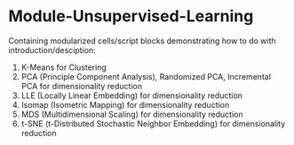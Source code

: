 # Module-Unsupervised-Learning

Containing modularized cells/script blocks demonstrating how to do with introduction/desciption:

1. K-Means for Clustering
2. PCA (Principle Component Analysis), Randomized PCA, Incremental PCA for dimensionality reduction
3. LLE (Locally Linear Embedding) for dimensionality reduction
4. Isomap (Isometric Mapping) for dimensionality reduction
5. MDS (Multidimensional Scaling) for dimensionality reduction
6. t-SNE (t-Distributed Stochastic Neighbor Embedding) for dimensionality reduction
